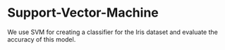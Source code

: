 # Support-Vector-Machine
We use SVM for creating a classifier for the Iris dataset and evaluate the accuracy of this model. 
